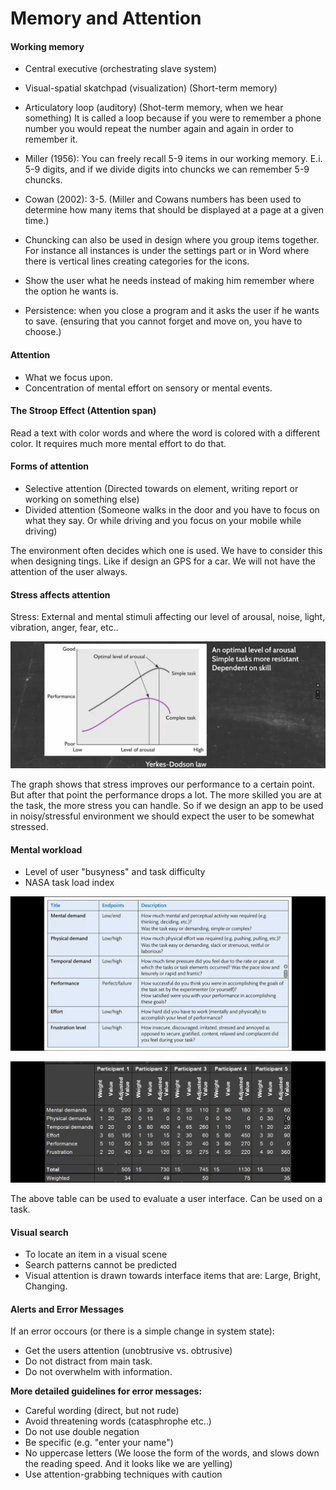 # Memory and Attention

#### Working memory

- Central executive (orchestrating slave system)
- Visual-spatial skatchpad (visualization) (Short-term memory)
- Articulatory loop (auditory) (Shot-term memory, when we hear something) It is called a loop because if you were to remember a phone number you would repeat the number again and again in order to remember it.
- Miller (1956): You can freely recall 5-9 items in our working memory. E.i. 5-9 digits, and if we divide digits into chuncks we can remember 5-9 chuncks.

- Cowan (2002): 3-5. (Miller and Cowans numbers has been used to determine how many items that should be displayed at a page at a given time.)
- Chuncking can also be used in design where you group items together. For instance all instances is under the settings part or in Word where there is vertical lines creating categories for the icons.
- Show the user what he needs instead of making him remember where the option he wants is. 
- Persistence: when you close a program and it asks the user if he wants to save. (ensuring that you cannot forget and move on, you have to choose.)



#### Attention

- What we focus upon.
- Concentration of mental effort on sensory or mental events.

#### The Stroop Effect (Attention span)

Read a text with color words and where the word is colored with a different color. It requires much more mental effort to do that.

#### Forms of attention

- Selective attention (Directed towards on element, writing report or working on something else)
- Divided attention (Someone walks in the door and you have to focus on what they say. Or while driving and you focus on your mobile while driving)

The environment often decides which one is used. We have to consider this when designing tings. Like if design an GPS for a car. We will not have the attention of the user always.

#### Stress affects attention

Stress: External and mental stimuli affecting our level of arousal, noise, light, vibration, anger, fear, etc..

![](.\img\5.png)

The graph shows that stress improves our performance to a certain point. But after that point the performance drops a lot. The more skilled you are at the task, the more stress you can handle. So if we design an app to be used in noisy/stressful environment we should expect the user to be somewhat stressed.

 #### Mental workload

- Level of user "busyness" and task difficulty
- NASA task load index

![](.\img\6.png)

![](.\img\7.png)

The above table can be used to evaluate a user interface. Can be used on a task.

#### Visual search

- To locate an item in a visual scene
- Search patterns cannot be predicted
- Visual attention is drawn towards interface items that are: Large, Bright, Changing.

#### Alerts and Error Messages

If an error occours (or there is a simple change in system state):

- Get the users attention (unobtrusive vs. obtrusive)
- Do not distract from main task.
- Do not overwhelm with information.

**More detailed guidelines for error messages:**

- Careful wording (direct, but not rude)
- Avoid threatening words (catasphrophe etc..)
- Do not use double negation
- Be specific (e.g. "enter your name")
- No uppercase letters (We loose the form of the words, and slows down the reading speed. And it looks like we are yelling)
- Use attention-grabbing techniques with caution